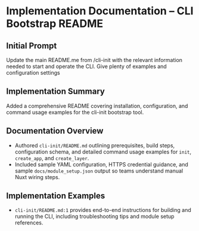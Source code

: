 # Implementation Documentation – CLI Bootstrap README

## Initial Prompt
Update the main README.me from /cli-init with the relevant information needed to start and operate the CLI. Give plenty of examples and configuration settings

## Implementation Summary
Added a comprehensive README covering installation, configuration, and command usage examples for the cli-init bootstrap tool.

## Documentation Overview
- Authored `cli-init/README.md` outlining prerequisites, build steps, configuration schema, and detailed command usage examples for `init`, `create_app`, and `create_layer`.
- Included sample YAML configuration, HTTPS credential guidance, and sample `docs/module_setup.json` output so teams understand manual Nuxt wiring steps.

## Implementation Examples
- `cli-init/README.md:1` provides end-to-end instructions for building and running the CLI, including troubleshooting tips and module setup references.
